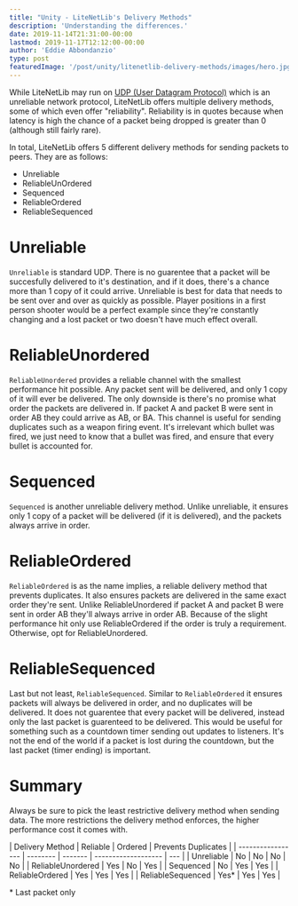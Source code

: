 ```yaml
---
title: "Unity - LiteNetLib's Delivery Methods"
description: 'Understanding the differences.'
date: 2019-11-14T21:31:00-00:00
lastmod: 2019-11-17T12:12:00-00:00
author: 'Eddie Abbondanzio'
type: post
featuredImage: '/post/unity/litenetlib-delivery-methods/images/hero.jpg'
---
```


While LiteNetLib may run on [UDP (User Datagram Protocol)](https://www.cloudflare.com/learning/ddos/glossary/user-datagram-protocol-udp/) which is an unreliable network protocol, LiteNetLib offers multiple delivery methods, some of which even offer "reliability". Reliability is in quotes because when latency is high the chance of a packet being dropped is greater than 0 (although still fairly rare).

In total, LiteNetLib offers 5 different delivery methods for sending packets to peers. They are as follows:

-   Unreliable
-   ReliableUnOrdered
-   Sequenced
-   ReliableOrdered
-   ReliableSequenced

# Unreliable

`Unreliable` is standard UDP. There is no guarentee that a packet will be succesfully delivered to it's destination, and if it does, there's a chance more than 1 copy of it could arrive. Unreliable is best for data that needs to be sent over and over as quickly as possible. Player positions in a first person shooter would be a perfect example since they're constantly changing and a lost packet or two doesn't have much effect overall.

# ReliableUnordered

`ReliableUnordered` provides a reliable channel with the smallest performance hit possible. Any packet sent will be delivered, and only 1 copy of it will ever be delivered. The only downside is there's no promise what order the packets are delivered in. If packet A and packet B were sent in order AB they could arrive as AB, or BA. This channel is useful for sending duplicates such as a weapon firing event. It's irrelevant which bullet was fired, we just need to know that a bullet was fired, and ensure that every bullet is accounted for.

# Sequenced

`Sequenced` is another unreliable delivery method. Unlike unreliable, it ensures only 1 copy of a packet will be delivered (if it is delivered), and the packets always arrive in order.

# ReliableOrdered

`ReliableOrdered` is as the name implies, a reliable delivery method that prevents duplicates. It also ensures packets are delivered in the same exact order they're sent. Unlike ReliableUnordered if packet A and packet B were sent in order AB they'll always arrive in order AB. Because of the slight performance hit only use ReliableOrdered if the order is truly a requirement. Otherwise, opt for ReliableUnordered.

# ReliableSequenced

Last but not least, `ReliableSequenced`. Similar to `ReliableOrdered` it ensures packets will always be delivered in order, and no duplicates will be delivered. It does not guarentee that every packet will be delivered, instead only the last packet is guarenteed to be delivered. This would be useful for something such as a countdown timer sending out updates to listeners. It's not the end of the world if a packet is lost during the countdown, but the last packet (timer ending) is important.

# Summary

Always be sure to pick the least restrictive delivery method when sending data. The more restrictions the delivery method enforces, the higher performance cost it comes with.

| Delivery Method   | Reliable | Ordered | Prevents Duplicates |
| ----------------- | -------- | ------- | ------------------- | --- |
| Unreliable        | No       | No      | No                  | No  |
| ReliableUnordered | Yes      | No      | Yes                 |
| Sequenced         | No       | Yes     | Yes                 |
| ReliableOrdered   | Yes      | Yes     | Yes                 |
| ReliableSequenced | Yes\*    | Yes     | Yes                 |

\* Last packet only
